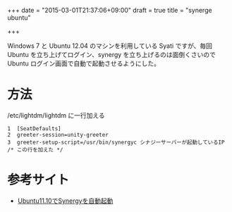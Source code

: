 +++
date = "2015-03-01T21:37:06+09:00"
draft = true
title = "synerge ubuntu"

+++

Windows 7 と Ubuntu 12.04 のマシンを利用している Syati ですが、毎回 Ubuntu を立ち上げてログイン、synergy を立ち上げるのは面倒くさいので Ubuntu ログイン画面で自動で起動させるようにした。

# 方法

/etc/lightdm/lightdm に一行加える

    1  [SeatDefaults]
    2  greeter-session=unity-greeter
    3  greeter-setup-script=/usr/bin/synergyc シナジーサーバーが起動しているIP /* この行を加えた */

# 参考サイト

-   [Ubuntu11.10でSynergyを自動起動](http://yasu1973fc2.blog99.fc2.com/blog-entry-72.html)
